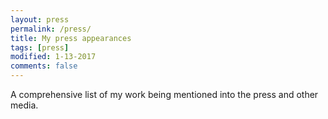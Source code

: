 ```yaml
---
layout: press
permalink: /press/
title: My press appearances
tags: [press]
modified: 1-13-2017
comments: false
---
```


A comprehensive list of my work being mentioned into the press and other media.
